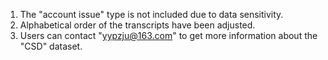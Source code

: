 1. The "account issue" type is not included due to data sensitivity.
2. Alphabetical order of the transcripts have been adjusted.
3. Users can contact "yypzju@163.com" to get more information about the "CSD" dataset.
